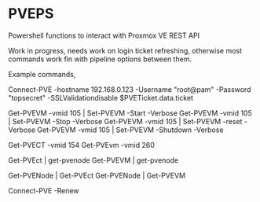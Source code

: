 # PVEPS
Powershell functions to interact with Proxmox VE REST API

Work in progress, needs work on login ticket refreshing, otherwise most commands work fin with pipeline options between them.

Example commands,

Connect-PVE -hostname 192.168.0.123 -Username "root@pam" -Password "topsecret" -SSLValidationdisable
$PVETicket.data.ticket



Get-PVEVM -vmid 105 | Set-PVEVM -Start -Verbose
Get-PVEVM -vmid 105 | Set-PVEVM -Stop -Verbose
Get-PVEVM -vmid 105 | Set-PVEVM -reset -Verbose
Get-PVEVM -vmid 105 | Set-PVEVM -Shutdown -Verbose



Get-PVECT -vmid 154
Get-PVEvm -vmid 260

Get-PVEct | get-pvenode
Get-PVEVM | get-pvenode

Get-PVENode | Get-PVEct
Get-PVENode | Get-PVEVM

Connect-PVE -Renew
